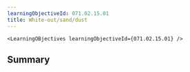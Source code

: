 ```yaml
---
learningObjectiveId: 071.02.15.01
title: White-out/sand/dust
---
```


```tsx eval
<LearningOBjectives learningObjectiveId={071.02.15.01} />
```

## Summary
